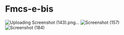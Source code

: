 # Fmcs-e-bis
![Uploading Screenshot (143).png…]()
![Screenshot (157)](https://github.com/anuragdes/Fmcs-e-bis/assets/100059293/bc09125c-b63e-4fdc-b5d5-0d99668a93e2)
![Screenshot (184)](https://github.com/anuragdes/Fmcs-e-bis/assets/100059293/3b566ce7-d296-466e-a211-632d87555528)
